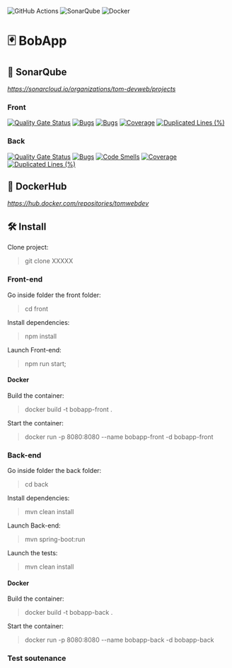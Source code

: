 ![GitHub Actions](https://img.shields.io/badge/github%20actions-%232671E5.svg?style=for-the-badge&logo=githubactions&logoColor=white)
![SonarQube](https://img.shields.io/badge/SonarQube-black?style=for-the-badge&logo=sonarqube&logoColor=4E9BCD)
![Docker](https://img.shields.io/badge/docker-%230db7ed.svg?style=for-the-badge&logo=docker&logoColor=white)

# 🃏 BobApp

## 🔎 SonarQube
_https://sonarcloud.io/organizations/tom-devweb/projects_

### Front

[![Quality Gate Status](https://sonarcloud.io/api/project_badges/measure?project=BobApp-Front&metric=alert_status)](https://sonarcloud.io/summary/new_code?id=BobApp-Front)
[![Bugs](https://sonarcloud.io/api/project_badges/measure?project=BobApp-Front&metric=bugs)](https://sonarcloud.io/summary/new_code?id=BobApp-Front)
[![Bugs](https://sonarcloud.io/api/project_badges/measure?project=BobApp-Front&metric=bugs)](https://sonarcloud.io/summary/new_code?id=BobApp-Front)
[![Coverage](https://sonarcloud.io/api/project_badges/measure?project=BobApp-Front&metric=coverage)](https://sonarcloud.io/summary/new_code?id=BobApp-Front)
[![Duplicated Lines (%)](https://sonarcloud.io/api/project_badges/measure?project=BobApp-Front&metric=duplicated_lines_density)](https://sonarcloud.io/summary/new_code?id=BobApp-Front)
### Back

[![Quality Gate Status](https://sonarcloud.io/api/project_badges/measure?project=BobApp-Back&metric=alert_status)](https://sonarcloud.io/summary/new_code?id=BobApp-Back)
[![Bugs](https://sonarcloud.io/api/project_badges/measure?project=BobApp-Back&metric=bugs)](https://sonarcloud.io/summary/new_code?id=BobApp-Back)
[![Code Smells](https://sonarcloud.io/api/project_badges/measure?project=BobApp-Back&metric=code_smells)](https://sonarcloud.io/summary/new_code?id=BobApp-Back)
[![Coverage](https://sonarcloud.io/api/project_badges/measure?project=BobApp-Back&metric=coverage)](https://sonarcloud.io/summary/new_code?id=BobApp-Back)
[![Duplicated Lines (%)](https://sonarcloud.io/api/project_badges/measure?project=BobApp-Back&metric=duplicated_lines_density)](https://sonarcloud.io/summary/new_code?id=BobApp-Back)

## 🐳 DockerHub

_https://hub.docker.com/repositories/tomwebdev_

## 🛠️ Install

Clone project:

> git clone XXXXX

### Front-end 

Go inside folder the front folder:

> cd front

Install dependencies:

> npm install

Launch Front-end:

> npm run start;

#### Docker

Build the container:

> docker build -t bobapp-front .  

Start the container:

> docker run -p 8080:8080 --name bobapp-front -d bobapp-front

### Back-end

Go inside folder the back folder:

> cd back

Install dependencies:

> mvn clean install

Launch Back-end:

>  mvn spring-boot:run

Launch the tests:

> mvn clean install

#### Docker

Build the container:

> docker build -t bobapp-back .  

Start the container:

> docker run -p 8080:8080 --name bobapp-back -d bobapp-back

### Test soutenance

